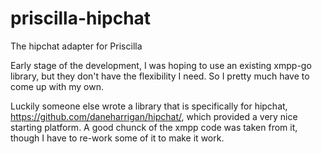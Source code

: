 # priscilla-hipchat

The hipchat adapter for Priscilla

Early stage of the development, I was hoping to use an existing xmpp-go library,
but they don't have the flexibility I need. So I pretty much have to come up
with my own.

Luckily someone else wrote a library that is specifically for hipchat,
https://github.com/daneharrigan/hipchat/, which provided a very nice starting
platform. A good chunck of the xmpp code was taken from it, though I have to
re-work some of it to make it work.
